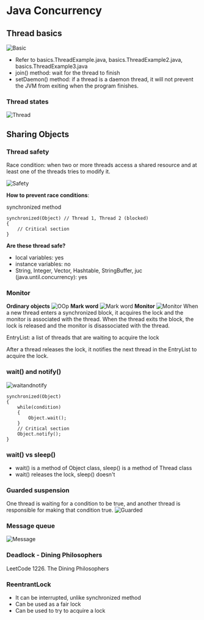 # Java Concurrency 
## Thread basics
![Basic](https://github.com/jasplil/java-concurrency/assets/39994190/702691b0-25c9-4a77-afec-574dea13fe03)
- Refer to basics.ThreadExample.java, basics.ThreadExample2.java, basics.ThreadExample3.java
- join() method: wait for the thread to finish
- setDaemon() method: if a thread is a daemon thread, it will not prevent the JVM from exiting when the program finishes.

### Thread states
![Thread](https://media.geeksforgeeks.org/wp-content/uploads/20230620182419/Lifecycle-and-States-of-a-Thread-in-Java-768.png)
## Sharing Objects
### Thread safety
Race condition: when two or more threads access a shared resource and at least one of the threads tries to modify it.

![Safety](https://github.com/jasplil/java-concurrency/assets/39994190/919d2f90-f485-4cc9-9784-4c562c7a190f)

**How to prevent race conditions**:

synchronized method
```
synchronized(Object) // Thread 1, Thread 2 (blocked)
{
    // Critical section
}
```
**Are these thread safe?**
- local variables: yes
- instance variables: no
- String, Integer, Vector, Hashtable, StringBuffer, juc (java.until.concurrency): yes
### Monitor 
**Ordinary objects**
![OOp](https://github.com/jasplil/java-concurrency/assets/39994190/75d7c44e-43c1-4410-9678-7b459c7f7d69)
**Mark word**
![Mark word](https://github.com/jasplil/java-concurrency/assets/39994190/9b9a3472-ba87-4f74-a9d0-d12067f9ef26)
**Monitor**
![Monitor](https://github.com/jasplil/java-concurrency/assets/39994190/2de1f28f-1d0f-41e6-baae-676ab1a8b20d)
When a new thread enters a synchronized block, it acquires the lock and the monitor is associated with the thread. When the thread exits the block, the lock is released and the monitor is disassociated with the thread.

EntryList: a list of threads that are waiting to acquire the lock

After a thread releases the lock, it notifies the next thread in the EntryList to acquire the lock.

### wait() and notify()
![waitandnotify](https://github.com/jasplil/java-concurrency/assets/39994190/9219d856-4ef3-4779-8bc1-3fa14b764671)
```
synchronized(Object)
{
    while(condition)
    {
        Object.wait();
    }
    // Critical section
    Object.notify();
}
```
### wait() vs sleep()
- wait() is a method of Object class, sleep() is a method of Thread class
- wait() releases the lock, sleep() doesn't
### Guarded suspension
One thread is waiting for a condition to be true, and another thread is responsible for making that condition true.
![Guarded](https://github.com/jasplil/java-concurrency/assets/39994190/995aeea8-02d4-4933-87d9-34245e22a4c4)
### Message queue
![Message](https://github.com/jasplil/java-concurrency/assets/39994190/c32a8e2d-0b53-4bdd-a518-ffd647af75c7)
### Deadlock - Dining Philosophers
LeetCode 1226. The Dining Philosophers
### ReentrantLock
- It can be interrupted, unlike synchronized method
- Can be used as a fair lock
- Can be used to try to acquire a lock